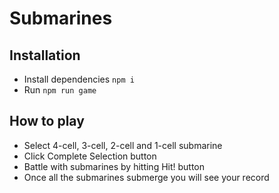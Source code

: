 # Submarines

## Installation

+ Install dependencies `npm i`
+ Run `npm run game`

## How to play
+ Select 4-cell, 3-cell, 2-cell and 1-cell submarine
+ Click Complete Selection button
+ Battle with submarines by hitting Hit! button
+ Once all the submarines submerge you will see your record